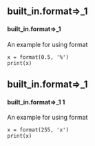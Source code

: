 ## built_in.format=>_1
#### built_in.format=>_1
An example for using format
```
x = format(0.5, '%')
print(x)
```

## built_in.format=>_1
#### built_in.format=>_1 1
An example for using format
```
x = format(255, 'x')
print(x)
```